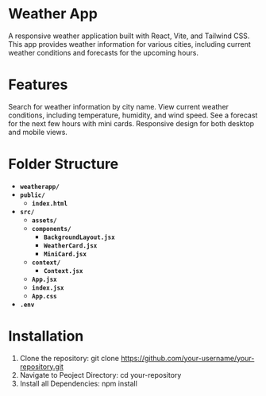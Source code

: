 # Weather App
A responsive weather application built with React, Vite, and Tailwind CSS. This app provides weather information for various cities, including current weather conditions and forecasts for the upcoming hours.

# Features
Search for weather information by city name.
View current weather conditions, including temperature, humidity, and wind speed.
See a forecast for the next few hours with mini cards.
Responsive design for both desktop and mobile views.

# Folder Structure

- **`weatherapp/`**
- **`public/`**
  - **`index.html`**
- **`src/`**
  - **`assets/`**
  - **`components/`**
    - **`BackgroundLayout.jsx`**
    - **`WeatherCard.jsx`**
    - **`MiniCard.jsx`**
  - **`context/`**
    - **`Context.jsx`**
  - **`App.jsx`**
  - **`index.jsx`**
  - **`App.css`**
- **`.env`**

# Installation
1. Clone the repository: git clone https://github.com/your-username/your-repository.git
2. Navigate to Peoject Directory: cd your-repository
3. Install all Dependencies: npm install

